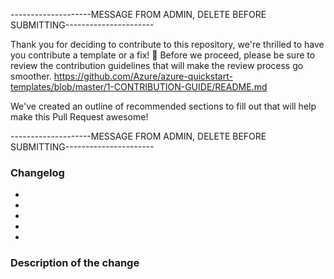 --------------------MESSAGE FROM ADMIN, DELETE BEFORE SUBMITTING----------------------

Thank you for deciding to contribute to this repository, we're thrilled to have you contribute a template or a fix! :tada: Before we proceed, please be sure to review the contribution guidelines that will make the review process go smoother.
https://github.com/Azure/azure-quickstart-templates/blob/master/1-CONTRIBUTION-GUIDE/README.md

We've created an outline of recommended sections to fill out that will help make this Pull Request awesome!

--------------------MESSAGE FROM ADMIN, DELETE BEFORE SUBMITTING----------------------

### Changelog
*
*
*
*
*

### Description of the change
